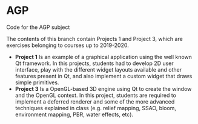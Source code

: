 # AGP
Code for the AGP subject

The contents of this branch contain Projects 1 and Project 3, which are exercises belonging to courses up to 2019-2020.
- **Project 1** Is an example of a graphical application using the well known Qt framework. In this projects, students had to develop 2D user interface, play with the different widget layouts available and other features present in Qt, and also implement a custom widget that draws simple primitives.
- **Project 3** Is a OpenGL-based 3D engine using Qt to create the window and the OpenGL context. In this project, students are required to implement a deferred renderer and some of the more advanced techniques explained in class (e.g. relief mapping, SSAO, bloom, environment mapping, PBR, water effects, etc).
